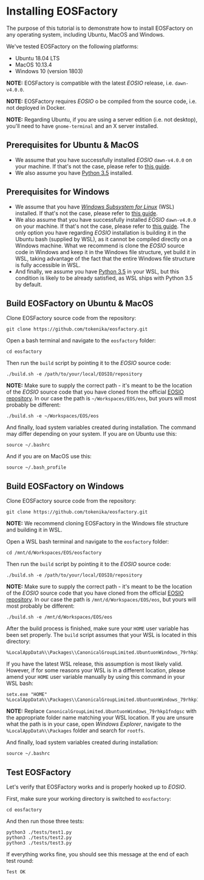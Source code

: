# Installing EOSFactory

The purpose of this tutorial is to demonstrate how to install EOSFactory on any operating system, including Ubuntu, MacOS and Windows.

We've tested EOSFactory on the following platforms:

- Ubuntu 18.04 LTS
- MacOS 10.13.4
- Windows 10 (version 1803)

**NOTE:** EOSFactory is compatible with the latest *EOSIO* release, i.e. `dawn-v4.0.0`. 

**NOTE:** EOSFactory requires *EOSIO* o be compiled from the source code, i.e. not deployed in Docker.

**NOTE:** Regarding Ubuntu, if you are using a server edition (i.e. not desktop), you'll need to have `gnome-terminal` and an X server installed.

## Prerequisites for Ubuntu & MacOS

* We assume that you have successfully installed *EOSIO* `dawn-v4.0.0` on your machine. If that's not the case, please refer to [this guide](https://github.com/EOSIO/eos/wiki/Local-Environment).
* We also assume you have [Python 3.5](https://www.python.org/download/releases/3.0/) installed.

## Prerequisites for Windows

- We assume that you have [*Windows Subsystem for Linux*](https://en.wikipedia.org/wiki/Windows_Subsystem_for_Linux) (WSL) installed. If that's not the case, please refer to [this guide](https://docs.microsoft.com/en-us/windows/wsl/install-win10).
- We also assume that you have successfully installed *EOSIO* `dawn-v4.0.0` on your machine. If that's not the case, please refer to [this guide](https://github.com/EOSIO/eos/wiki/Local-Environment). The only option you have regarding *EOSIO* installation is building it in the Ubuntu bash (supplied by WSL), as it cannot be compiled directly on a Windows machine. What we recommend is clone the *EOSIO* source code in Windows and keep it in the Windows file structure, yet build it in WSL, taking advantage of the fact that the entire Windows file structure is fully accessible in WSL.
- And finally, we assume you have [Python 3.5](https://www.python.org/download/releases/3.0/) in your WSL, but this condition is likely to be already satisfied, as WSL ships with Python 3.5 by default.

## Build EOSFactory on Ubuntu & MacOS

Clone EOSFactory source code from the repository:

```
git clone https://github.com/tokenika/eosfactory.git
```

Open a bash terminal and navigate to the `eosfactory` folder:

```
cd eosfactory
```

Then run the `build` script by pointing it to the *EOSIO* source code:

```
./build.sh -e /path/to/your/local/EOSIO/repository
```

**NOTE:** Make sure to supply the correct path - it's meant to be the location of the *EOSIO* source code that you have cloned from the official [EOSIO repository](https://github.com/EOSIO/eos). In our case the path is `~/Workspaces/EOS/eos`, but yours will most probably be different:

```
./build.sh -e ~/Workspaces/EOS/eos
```

And finally, load system variables created during installation. The command may differ depending on your system. If you are on Ubuntu use this:

```
source ~/.bashrc
```

And if you are on MacOS use this:

```
source ~/.bash_profile
```

## Build EOSFactory on Windows

Clone EOSFactory source code from the repository:

```
git clone https://github.com/tokenika/eosfactory.git
```

**NOTE:** We recommend cloning EOSFactory in the Windows file structure and building it in WSL.

Open a WSL bash terminal and navigate to the `eosfactory` folder:

```
cd /mnt/d/Workspaces/EOS/eosfactory
```

Then run the `build` script by pointing it to the *EOSIO* source code:

```
./build.sh -e /path/to/your/local/EOSIO/repository
```

**NOTE:** Make sure to supply the correct path - it's meant to be the location of the *EOSIO* source code that you have cloned from the official [EOSIO repository](https://github.com/EOSIO/eos). In our case the path is `/mnt/d/Workspaces/EOS/eos`, but yours will most probably be different:

```
./build.sh -e /mnt/d/Workspaces/EOS/eos
```

After the build process is finished, make sure your `HOME` user variable has been set properly. The `build` script assumes that your WSL is located in this directory:

```
%LocalAppData%\\Packages\\CanonicalGroupLimited.UbuntuonWindows_79rhkp1fndgsc
```

If you have the latest WSL release, this assumption is most likely valid. However, if for some reasons your WSL is in a different location, please amend your `HOME` user variable manually by using this command in your WSL bash:

```
setx.exe "HOME" %LocalAppData%\\Packages\\CanonicalGroupLimited.UbuntuonWindows_79rhkp1fndgsc\\LocalState\\rootfs\\home\\$USER
```

**NOTE:** Replace `CanonicalGroupLimited.UbuntuonWindows_79rhkp1fndgsc` with the appropriate folder name matching your WSL location. If you are unsure what the path is in your case, open *Windows Explorer*, navigate to the  `%LocalAppData%\\Packages` folder and search for `rootfs`.

And finally, load system variables created during installation:

```
source ~/.bashrc
```

## Test EOSFactory

Let's verify that EOSFactory works and is properly hooked up to *EOSIO*.

First, make sure your working directory is switched to `eosfactory`:

```
cd eosfactory
```

And then run those three tests:

```
python3 ./tests/test1.py
python3 ./tests/test2.py
python3 ./tests/test3.py
```

If everything works fine, you should see this message at the end of each test round:

```
Test OK
```